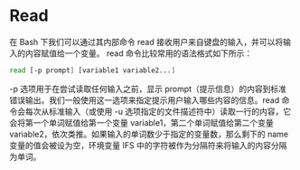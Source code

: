 # Read

在 Bash 下我们可以通过其内部命令 read 接收用户来自键盘的输入，并可以将输入的内容赋值给一个变量。
read 命令比较常用的语法格式如下所示：
```bash
read [-p prompt] [variable1 variable2...]
```
-p 选项用于在尝试读取任何输入之前，显示 prompt（提示信息）的内容到标准错误输出。我们一般使用这一选项来指定提示用户输入哪些内容的信息。read 命令会每次从标准输入（或使用 -u 选项指定的文件描述符中）读取一行的内容，它会将第一个单词赋值给第一个变量 variable1，第二个单词赋值给第二个变量 variable2，依次类推。如果输入的单词数少于指定的变量数，那么剩下的 name 变量的值会被设为空，环境变量 IFS 中的字符被作为分隔符来将输入的内容分隔为单词。


